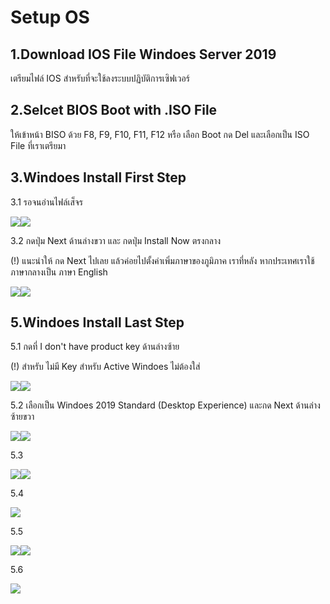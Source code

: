 # Setup OS

## 1.Download IOS File Windoes Server 2019

เตรียมไฟล์ IOS สำหรับที่จะใช้ลงระบบปฏิบัติการเซิฟเวอร์

## 2.Selcet BIOS Boot with .ISO File

ให้เข้าหน้า BISO ด้วย F8, F9, F10, F11, F12 หรือ เลือก Boot กด Del และเลือกเป็น ISO File ที่เราเตรียมา

## 3.Windoes Install First Step

3.1 รอจนอ่านไฟล์เส็จร

![](<.gitbook/assets/image (2) (1).png>)![](<.gitbook/assets/image (1) (1).png>)

3.2 กดปุ่ม Next ด้านล่างขวา และ กดปุ่ม Install Now ตรงกลาง

(!) แนะนำให้ กด Next ไปเลย แล้วค่อยไปตั้งค่าเพิ่มภาษาของภูมิภาค  เราที่หลัง หากประเทศเราใช้ภาษากลางเป็น ภาษา English

![](<.gitbook/assets/image (7).png>)![](<.gitbook/assets/image (3) (1).png>)

## 5.Windoes Install Last Step

5.1 กดที่ I don't have product key ด้านล่างซ้าย

(!) สำหรับ ไม่มี Key สำหรับ Active Windoes ไม่ต้องใส่

![](<.gitbook/assets/image (4) (1).png>)![](<.gitbook/assets/image (2) (2).png>)

5.2 เลือกเป็น Windoes 2019 Standard (Desktop Experience) และกด Next ด้านล่างซ้ายขวา

![](<.gitbook/assets/image (2).png>)![](<.gitbook/assets/image (8).png>)

5.3

![](<.gitbook/assets/image (3).png>)![](<.gitbook/assets/image (6).png>)

5.4

![](<.gitbook/assets/image (5).png>)

5.5

![](<.gitbook/assets/image (4).png>)![](.gitbook/assets/image.png)

5.6

![](<.gitbook/assets/image (1).png>)
